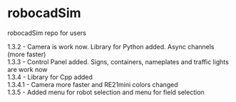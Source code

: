 # robocadSim
robocadSim repo for users  

1.3.2 - Camera is work now. Library for Python added. Async channels (more faster)  
1.3.3 - Control Panel added. Signs, containers, nameplates and traffic lights are work now  
1.3.4 - Library for Cpp added  
1.3.4.1 - Camera more faster and RE21mini colors changed  
1.3.5 - Added menu for robot selection and menu for field selection  
